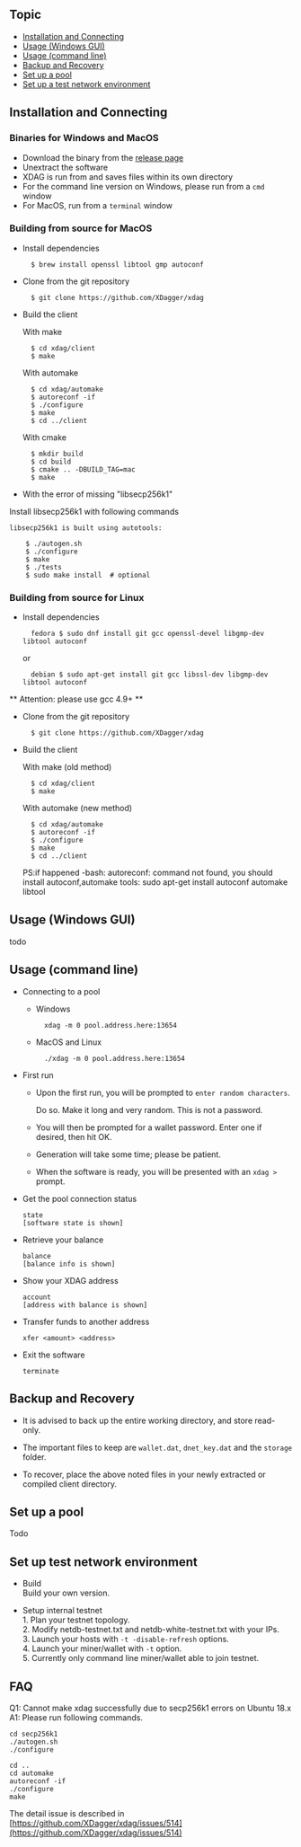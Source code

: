 ## Topic
- [Installation and Connecting](#installation)
- [Usage (Windows GUI)](#usage-gui)
- [Usage (command line)](#usage-cli)
- [Backup and Recovery](#backup-recovery)
- [Set up a pool](#pool-setup)  
- [Set up a test network environment](#testnet-setup)

## <a name="installation"></a> Installation and Connecting

### Binaries for Windows and MacOS

* Download the binary from the [release page](https://github.com/xdagger/xdag/releases)
* Unextract the software
* XDAG is run from and saves files within its own directory
* For the command line version on Windows, please run from a `cmd` window
* For MacOS, run from a `terminal` window


### Building from source for MacOS

* Install dependencies

        $ brew install openssl libtool gmp autoconf
    
* Clone from the git repository

        $ git clone https://github.com/XDagger/xdag

* Build the client
  
    With make

        $ cd xdag/client
        $ make
        
    With automake

        $ cd xdag/automake
        $ autoreconf -if
        $ ./configure
        $ make
        $ cd ../client

    With cmake

        $ mkdir build
        $ cd build
        $ cmake .. -DBUILD_TAG=mac
        $ make


* With the error of missing "libsecp256k1"

Install libsecp256k1 with following commands

```
libsecp256k1 is built using autotools:

    $ ./autogen.sh
    $ ./configure
    $ make
    $ ./tests
    $ sudo make install  # optional
```

### Building from source for Linux

* Install dependencies

        fedora $ sudo dnf install git gcc openssl-devel libgmp-dev libtool autoconf

    or

        debian $ sudo apt-get install git gcc libssl-dev libgmp-dev libtool autoconf
 
** Attention: please use gcc 4.9+ **
* Clone from the git repository

        $ git clone https://github.com/XDagger/xdag

* Build the client

    With make (old method)

        $ cd xdag/client
        $ make
        
    With automake (new method)

        $ cd xdag/automake
        $ autoreconf -if
        $ ./configure
        $ make
        $ cd ../client

    PS:if happened  -bash: autoreconf: command not found, you should install autoconf,automake tools:
    sudo apt-get install autoconf automake libtool

## <a name="usage-gui"></a> Usage (Windows GUI)

todo


## <a name="usage-cli"></a> Usage (command line)

* Connecting to a pool

    * Windows

            xdag -m 0 pool.address.here:13654

    * MacOS and Linux

            ./xdag -m 0 pool.address.here:13654

* First run
    * Upon the first run, you will be prompted to `enter random characters`.
      
      Do so. Make it long and very random. This is not a password.

    * You will then be prompted for a wallet password. Enter one if desired, then hit OK.

    * Generation will take some time; please be patient.

    * When the software is ready, you will be presented with an `xdag >` prompt.

* Get the pool connection status

      state
      [software state is shown]

* Retrieve your balance

      balance
      [balance info is shown]

* Show your XDAG address

      account
      [address with balance is shown]

* Transfer funds to another address

      xfer <amount> <address>
        
* Exit the software

      terminate


## <a name="backup-recovery"></a> Backup and Recovery

* It is advised to back up the entire working directory, and store read-only.

* The important files to keep are `wallet.dat`, `dnet_key.dat` and the `storage` folder.

* To recover, place the above noted files in your newly extracted or compiled client directory.        

## <a name="pool-setup"></a> Set up a pool  
Todo

## <a name="testnet-setup"></a> Set up test network environment

- Build  
        Build your own version.  

- Setup internal testnet  
        1. Plan your testnet topology.  
        2. Modify netdb-testnet.txt and netdb-white-testnet.txt with your IPs.  
        3. Launch your hosts with `-t -disable-refresh` options.  
        4. Launch your miner/wallet with `-t` option.  
        5. Currently only command line miner/wallet able to join testnet.  


## <a name="faq"></a> FAQ

Q1: Cannot make xdag successfully due to secp256k1 errors on Ubuntu 18.x   
A1: Please run following commands.
```
cd secp256k1
./autogen.sh
./configure

cd ..
cd automake
autoreconf -if
./configure
make
```
The detail issue is described in [https://github.com/XDagger/xdag/issues/514](https://github.com/XDagger/xdag/issues/514)
